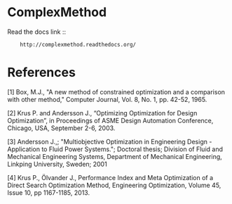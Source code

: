 ComplexMethod
=============

Read the docs link
  ::

        http://complexmethod.readthedocs.org/ 

References
==========

[1] Box, M.J., "A new method of constrained optimization and a comparison with other method," Computer Journal, Vol. 8, No. 1, pp. 42-52, 1965.

[2] Krus P. and Andersson J., “Optimizing Optimization for Design Optimization”, in Proceedings of
ASME Design Automation Conference, Chicago, USA, September 2-6, 2003.

[3] Andersson J.,; "Multiobjective Optimization in Engineering Design - Application to Fluid Power Systems."; Doctoral thesis; Division of Fluid and Mechanical Engineering Systems, Department of Mechanical Engineering, Linkping University, Sweden; 2001 	

[4] Krus P., Ölvander J., Performance Index and Meta Optimization of a Direct Search Optimization Method, Engineering Optimization, Volume 45, Issue 10, pp 1167-1185, 2013.


